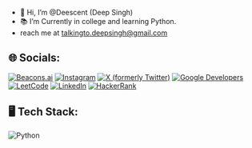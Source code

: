 - 👋 Hi, I’m @Deescent (Deep Singh)
- 📚 I’m Currently in college and learning Python.
- reach me at talkingto.deepsingh@gmail.com

## 🌐 Socials:
[![Beacons.ai](https://img.shields.io/badge/Beacons.ai-%23000000.svg?style=for-the-badge&logo=Beacons&logoColor=white)](https://beacons.ai/aboutdeepsingh)
[![Instagram](https://img.shields.io/badge/Instagram-%23E4405F.svg?style=for-the-badge&logo=Instagram&logoColor=white)](https://instagram.com/deepshotthat)
[![X (formerly Twitter)](https://img.shields.io/badge/X-%231DA1F2.svg?style=for-the-badge&logo=Twitter&logoColor=white)](https://x.com/deepsin54506730/)
[![Google Developers](https://img.shields.io/badge/Google%20Developers-%234285F4.svg?style=for-the-badge&logo=Google%20Developers&logoColor=white)](https://developers.google.com/profile/u/deescent)
[![LeetCode](https://img.shields.io/badge/LeetCode-%23FFA116.svg?style=for-the-badge&logo=LeetCode&logoColor=white)](https://leetcode.com/u/deep_lsa/)
[![LinkedIn](https://img.shields.io/badge/LinkedIn-%230077B5.svg?style=for-the-badge&logo=linkedin&logoColor=white)](https://www.linkedin.com/in/deep-singh-b14a68269/)
[![HackerRank](https://img.shields.io/badge/HackerRank-%232EC866.svg?style=for-the-badge&logo=HackerRank&logoColor=white)](https://www.hackerrank.com/profile/deepsingh042006)


## 🖥️ Tech Stack:

![Python](https://img.shields.io/badge/Python-%233776AB.svg?style=for-the-badge&logo=Python&logoColor=white)


<!---
Deescent/Deescent is a ✨ special ✨ repository because its `README.md` (this file) appears on your GitHub profile.
You can click the Preview link to take a look at your changes.
--->
